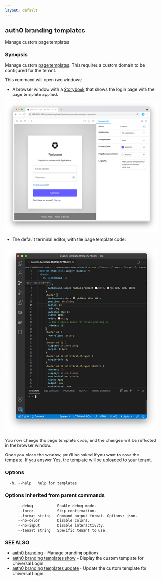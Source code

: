 ```yaml
---
layout: default
---
```

## auth0 branding templates

Manage custom page templates

### Synopsis

Manage custom [page templates](https://auth0.com/docs/universal-login/new-experience/universal-login-page-templates). This requires a custom domain to be configured for the tenant.

This command will open two windows:

* A browser window with a [Storybook](https://storybook.js.org/) that shows the login page with the page template applied:

![storybook](images/templates-storybook.png)

* The default terminal editor, with the page template code:

![storybook](images/templates-vs-code.png)

You now change the page template code, and the changes will be reflected in the browser window. 

Once you close the window, you’ll be asked if you want to save the template. If you answer Yes, the template will be uploaded to your tenant.

### Options

```
  -h, --help   help for templates
```

### Options inherited from parent commands

```
      --debug           Enable debug mode.
      --force           Skip confirmation.
      --format string   Command output format. Options: json.
      --no-color        Disable colors.
      --no-input        Disable interactivity.
      --tenant string   Specific tenant to use.
```

### SEE ALSO

* [auth0 branding](auth0_branding.md)	 - Manage branding options
* [auth0 branding templates show](auth0_branding_templates_show.md)	 - Display the custom template for Universal Login
* [auth0 branding templates update](auth0_branding_templates_update.md)	 - Update the custom template for Universal Login
